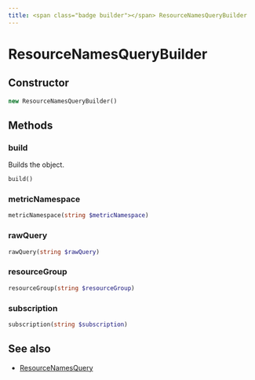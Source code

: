 ```yaml
---
title: <span class="badge builder"></span> ResourceNamesQueryBuilder
---
```

# <span class="badge builder"></span> ResourceNamesQueryBuilder

## Constructor

```php
new ResourceNamesQueryBuilder()
```
## Methods

### <span class="badge object-method"></span> build

Builds the object.

```php
build()
```

### <span class="badge object-method"></span> metricNamespace

```php
metricNamespace(string $metricNamespace)
```

### <span class="badge object-method"></span> rawQuery

```php
rawQuery(string $rawQuery)
```

### <span class="badge object-method"></span> resourceGroup

```php
resourceGroup(string $resourceGroup)
```

### <span class="badge object-method"></span> subscription

```php
subscription(string $subscription)
```

## See also

 * <span class="badge object-type-class"></span> [ResourceNamesQuery](./object-ResourceNamesQuery.md)
